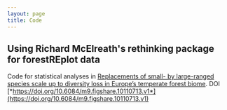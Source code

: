 ```yaml
---
layout: page
title: Code
---
```


## Using Richard McElreath's rethinking package for forestREplot data
Code for statistical analyses in 
[Replacements of small- by large-ranged species scale up to diversity loss in Europe’s temperate forest biome](https://www.nature.com/articles/s41559-020-1176-8).
DOI [*https://doi.org/10.6084/m9.figshare.10110713.v1*](https://doi.org/10.6084/m9.figshare.10110713.v1)
